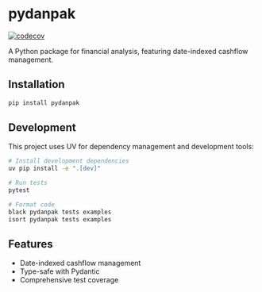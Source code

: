 # pydanpak

[![codecov](https://codecov.io/gh/bestdan/pydanpak/graph/badge.svg?token=WWMT6WUQGS)](https://codecov.io/gh/bestdan/pydanpak)

A Python package for financial analysis, featuring date-indexed cashflow management.

## Installation

```bash
pip install pydanpak
```

## Development

This project uses UV for dependency management and development tools:

```bash
# Install development dependencies
uv pip install -e ".[dev]"

# Run tests
pytest

# Format code
black pydanpak tests examples
isort pydanpak tests examples
```

## Features

- Date-indexed cashflow management
- Type-safe with Pydantic
- Comprehensive test coverage
